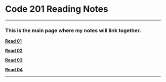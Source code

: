 # Code 201 Reading Notes

---

### This is the main page where my notes will link together. ###

[**Read 01**](https://rizo85.github.io/reading-notes/class-01)

[**Read 02**](https://rizo85.github.io/reading-notes/class-02)

[**Read 03**](https://rizo85.github.io/reading-notes/class-03)

[**Read 04**](https://rizo85.github.io/reading-notes/class-04)

---



